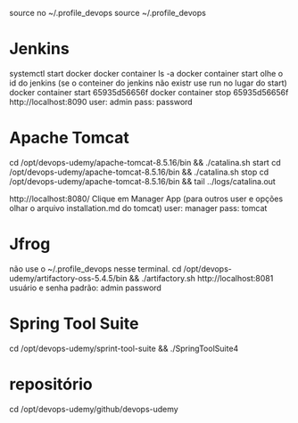 source no ~/.profile_devops
source ~/.profile_devops

# Jenkins
systemctl start docker
docker container ls -a
docker container start <CONTAINER ID> olhe o id do jenkins (se o conteiner do jenkins não existr use run no lugar do start)
docker container start 65935d56656f
docker container stop 65935d56656f
http://localhost:8090
user: admin
pass: password


# Apache Tomcat
cd /opt/devops-udemy/apache-tomcat-8.5.16/bin && ./catalina.sh start
cd /opt/devops-udemy/apache-tomcat-8.5.16/bin && ./catalina.sh stop
cd /opt/devops-udemy/apache-tomcat-8.5.16/bin && tail ../logs/catalina.out

http://localhost:8080/
Clique em Manager App (para outros user e opções olhar o arquivo installation.md do tomcat)
user: manager
pass: tomcat



# Jfrog
não use o ~/.profile_devops nesse terminal.
cd /opt/devops-udemy/artifactory-oss-5.4.5/bin && ./artifactory.sh
http://localhost:8081
usuário e senha padrão:
admin
password

# Spring Tool Suite
cd /opt/devops-udemy/sprint-tool-suite && ./SpringToolSuite4

# repositório
cd /opt/devops-udemy/github/devops-udemy